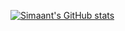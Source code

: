 [![Simaant's GitHub stats](https://github-readme-stats.vercel.app/api?username=Simaant)](https://github.com/Simaant/github-readme-stats)

